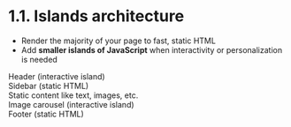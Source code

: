 # 1.1. Islands architecture

- Render the majority of your page to fast, static HTML
- Add <span class="text-gradient">**smaller islands of JavaScript**</span> when interactivity or personalization is needed

<div class="grid grid-cols-3 grid-rows-5 gap-2 text-center content-center [&>div]:(flex items-center justify-center)">
    <div class="col-span-3 bg-[#6c33] border-2 border-[#50743ecc] p-2">Header (interactive island)</div>
    <div class="row-span-3 border-2 border-zinc-500 bg-zinc-900 p-2">Sidebar (static HTML)</div>
    <div class="col-span-2 row-span-2 border-2 border-zinc-500 bg-zinc-900 p-2">Static content like text, images, etc.</div>
    <div class="col-span-2 bg-[#e619a133] border-2 border-[#743e62cc] p-2">Image carousel (interactive island)</div>
    <div class="col-span-3 border-2 border-zinc-500 bg-zinc-900 p-2">Footer (static HTML)</div>
</div>


<!-- TODO: notes -->